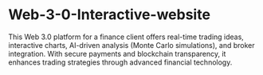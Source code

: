 # Web-3-0-Interactive-website
This Web 3.0 platform for a finance client offers real-time trading ideas, interactive charts, AI-driven analysis (Monte Carlo simulations), and broker integration. With secure payments and blockchain transparency, it enhances trading strategies through advanced financial technology.
